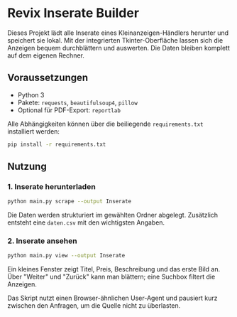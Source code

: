 # Revix Inserate Builder

Dieses Projekt lädt alle Inserate eines Kleinanzeigen-Händlers herunter und speichert sie lokal.
Mit der integrierten Tkinter-Oberfläche lassen sich die Anzeigen bequem durchblättern und auswerten.
Die Daten bleiben komplett auf dem eigenen Rechner.

## Voraussetzungen
- Python 3
- Pakete: `requests`, `beautifulsoup4`, `pillow`
- Optional für PDF-Export: `reportlab`

Alle Abhängigkeiten können über die beiliegende `requirements.txt` installiert werden:
```bash
pip install -r requirements.txt
```

## Nutzung
### 1. Inserate herunterladen
```bash
python main.py scrape --output Inserate
```
Die Daten werden strukturiert im gewählten Ordner abgelegt. Zusätzlich entsteht eine `daten.csv` mit den wichtigsten Angaben.

### 2. Inserate ansehen
```bash
python main.py view --output Inserate
```
Ein kleines Fenster zeigt Titel, Preis, Beschreibung und das erste Bild an. Über "Weiter" und "Zurück" kann man blättern; eine Suchbox filtert die Anzeigen.

Das Skript nutzt einen Browser-ähnlichen User-Agent und pausiert kurz zwischen den Anfragen, um die Quelle nicht zu überlasten.
